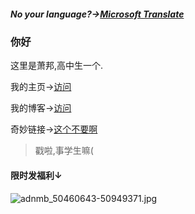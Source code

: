 ##### No your language?→[Microsoft Translate](https://bing.com/translator/)

### 你好

这里是萧邦,高中生一个.

我的主页→[访问](https://home-chopin.xyz)

我的博客→[访问](https://blog.home-chopin.xyz)

奇妙链接→[这个不要啊](https://vdse.bdstatic.com//192d9a98d782d9c74c96f09db9378d93.mp4)

>戳啦,事学生嘛(

#### 限时发福利↓

![adnmb_50460643-50949371.jpg](https://s2.loli.net/2022/08/16/6mNqMfVGeAIyus2.jpg)
